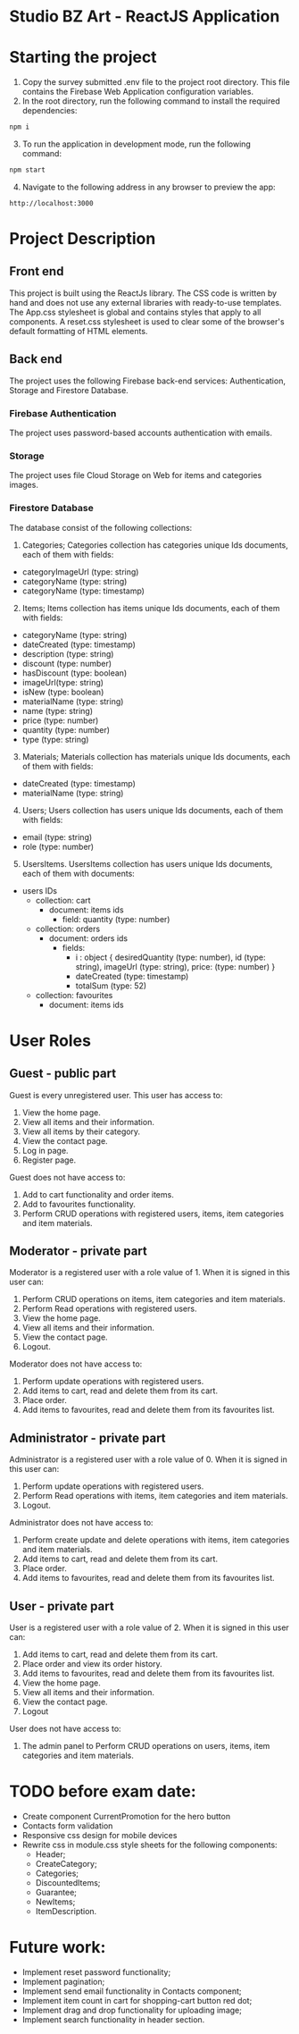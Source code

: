 # Studio BZ Art - ReactJS Application
# Starting the project
1. Copy the survey submitted .env file to the project root directory. This file contains the Firebase Web Application configuration variables.
2. In the root directory, run the following command to install the required dependencies:
```js
npm i
```
3. To run the application in development mode, run the following command:
```js
npm start
```
4. Navigate to the following address in any browser to preview the app:
```
http://localhost:3000
```

# Project Description
## Front end
This project is built using the ReactJs library. The CSS code is written by hand and does not use any external libraries with ready-to-use templates. The App.css stylesheet is global and contains styles that apply to all components. A reset.css stylesheet is used to clear some of the browser's default formatting of HTML elements.

## Back end
The project uses the following Firebase back-end services: Authentication, Storage and Firestore Database. 

### Firebase Authentication
The project uses password-based accounts authentication with emails. 

### Storage
The project uses file Cloud Storage on Web for items and categories images.

### Firestore Database
The database consist of the following collections:

1. Categories; 
Categories collection has categories unique Ids documents, each of them with fields:
* categoryImageUrl (type: string)
* categoryName (type: string)
* categoryName (type: timestamp)

2. Items;
Items collection has items unique Ids documents, each of them with fields:
* categoryName (type: string)
* dateCreated (type: timestamp)
* description (type: string)
* discount (type: number)
* hasDiscount (type: boolean)
* imageUrl(type: string)
* isNew (type: boolean)
* materialName (type: string)
* name (type: string)
* price (type: number)
* quantity (type: number)
* type (type: string) 

3. Materials;
Materials collection has materials unique Ids documents, each of them with fields:
* dateCreated (type: timestamp)
* materialName (type: string)

4. Users;
Users collection has users unique Ids documents, each of them with fields:
* email (type: string)
* role (type: number)

5. UsersItems.
UsersItems collection has users unique Ids documents, each of them with documents:
* users IDs
	* collection: cart
		* document: items ids 
			* field: quantity (type: number)
	* collection: orders
		* document: orders ids
			* fields:
				* i : object {
					desiredQuantity (type: number), 
					id (type: string),
					imageUrl (type: string),
					price: (type: number)
				}
				* dateCreated (type: timestamp)
				* totalSum (type: 52)
	* collection: favourites
 		* document: items ids

# User Roles
## Guest - public part
Guest is every unregistered user. This user has access to:
1. View the home page.
2. View all items and their information.
3. View all items by their category.
4. View the contact page.
5. Log in page.
6. Register page.

Guest does not have access to:
1. Add to cart functionality and order items.
2. Add to favourites functionality.
3. Perform CRUD operations with registered users, items, item categories and item materials.

## Moderator - private part
Moderator is a registered user with a role value of 1. When it is signed in this user can:
1. Perform CRUD operations on items, item categories and item materials.
2. Perform Read operations with registered users.
3. View the home page.
4. View all items and their information.
5. View the contact page.
6. Logout.

Moderator does not have access to:
1. Perform update operations with registered users.
2. Add items to cart, read and delete them from its cart.
3. Place order.
4. Add items to favourites, read and delete them from its favourites list.

## Administrator - private part
Administrator is a registered user with a role value of 0. When it is signed in this user can:
1. Perform update operations with registered users.
2. Perform Read operations with items, item categories and item materials.
3. Logout.

Administrator does not have access to:
1. Perform create update and delete operations with items, item categories and item materials.
2. Add items to cart, read and delete them from its cart.
3. Place order.
4. Add items to favourites, read and delete them from its favourites list.

## User - private part
User is a registered user with a role value of 2. When it is signed in this user can:
1. Add items to cart, read and delete them from its cart.
2. Place order and view its order history.
3. Add items to favourites, read and delete them from its favourites list.
4. View the home page.
5. View all items and their information.
6. View the contact page.
7. Logout

User does not have access to:
1. The admin panel to Perform CRUD operations on users, items, item categories and item materials.

# TODO before exam date:
* Create component CurrentPromotion for the hero button
* Contacts form validation
* Responsive css design for mobile devices
* Rewrite css in module.css style sheets for the following components:
	* Header;
	* CreateCategory;
	* Categories;
	* DiscountedItems;
	* Guarantee;
	* NewItems;
	* ItemDescription.
	
# Future work:
* Implement reset password functionality;
* Implement pagination;
* Implement send email functionality in Contacts component;
* Implement item count in cart for shopping-cart button red dot;
* Implement drag and drop functionality for uploading image;
* Implement search functionality in header section.
